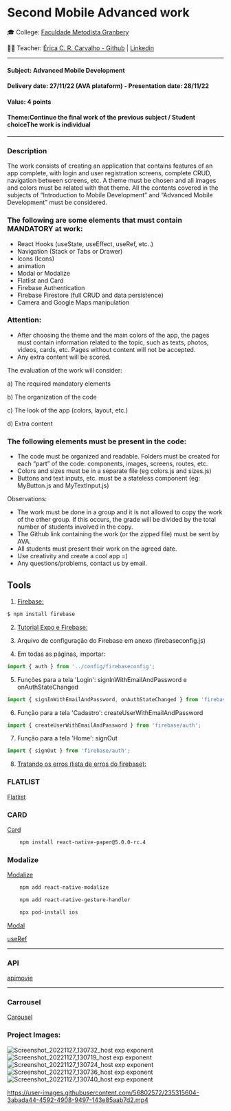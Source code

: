 # Second Mobile Advanced work 

🎓 College: [Faculdade Metodista Granbery](http://granbery.edu.br/)

👨‍🏫 Teacher: [Érica C. R. Carvalho - Github](https://github.com/ericacrcarvalho) | [Linkedin](https://www.linkedin.com/in/ericacrcarvalho/)


---
#### Subject: Advanced Mobile Development 
#### Delivery date: 27/11/22 (AVA plataform) - Presentation date: 28/11/22
#### Value: 4 points
#### Theme:Continue the final work of the previous subject / Student choiceThe work is individual

---

### Description

The work consists of creating an application that contains features of an app complete, with login and user registration screens, complete CRUD, navigation between screens, etc. A theme must be chosen and all images and colors must be related with that theme. All the contents covered in the subjects of “Introduction to Mobile Development” and “Advanced Mobile Development” must be considered.
 
### The following are some elements that must contain MANDATORY at work:

- React Hooks (useState, useEffect, useRef, etc..)
- Navigation (Stack or Tabs or Drawer)
- Icons (Icons)
- animation
- Modal or Modalize
- Flatlist and Card
- Firebase Authentication
- Firebase Firestore (full CRUD and data persistence)
- Camera and Google Maps manipulation

### Attention:

- After choosing the theme and the main colors of the app, the pages must contain information related to the topic, such as texts, photos, videos, cards, etc. Pages without content will not be accepted.
- Any extra content will be scored.

The evaluation of the work will consider:

a) The required mandatory elements

b) The organization of the code

c) The look of the app (colors, layout, etc.)

d) Extra content

### The following elements must be present in the code:

- The code must be organized and readable. Folders must be created for
each “part” of the code: components, images, screens, routes, etc.
- Colors and sizes must be in a separate file (eg colors.js and
sizes.js)
- Buttons and text inputs, etc. must be a stateless component (eg:
MyButton.js and MyTextInput.js)


Observations:

- The work must be done in a group and it is not allowed to copy the work of the other group. If this occurs, the grade will be divided by the total number of students involved in the copy.
- The Github link containing the work (or the zipped file) must be sent by AVA.
- All students must present their work on the agreed date.
- Use creativity and create a cool app =)
- Any questions/problems, contact us by email.

## Tools

1. [Firebase:](https://console.firebase.google.com/)
```bash
$ npm install firebase
```

2. [Tutorial Expo e Firebase:](https://docs.expo.dev/guides/using-firebase/)

3. Arquivo de configuração do Firebase em anexo (firebaseconfig.js)

4. Em todas as páginas, importar:

```javascript
import { auth } from '../config/firebaseconfig';
```

5. Funções para a tela 'Login': signInWithEmailAndPassword e onAuthStateChanged

```javascript
import { signInWithEmailAndPassword, onAuthStateChanged } from 'firebase/auth';
```

6. Função para a tela 'Cadastro': createUserWithEmailAndPassword 

```javascript
import { createUserWithEmailAndPassword } from 'firebase/auth';
```

7. Função para a tela 'Home': signOut

```javascript
import { signOut } from 'firebase/auth';
```

8. [Tratando os erros (lista de erros do firebase): ](https://gist.github.com/Albejr/a38cdeac247ef177986c99629680afb4)

### FLATLIST

[Flatlist](https://reactnative.dev/docs/flatlist)

### CARD

[Card](https://callstack.github.io/react-native-paper/card.html)

```bash
    npm install react-native-paper@5.0.0-rc.4
```

### Modalize

[Modalize](https://jeremybarbet.github.io/react-native-modalize/#/)

```bash
    npm add react-native-modalize

    npm add react-native-gesture-handler

    npx pod-install ios
```

[Modal](https://reactnative.dev/docs/modal)

[useRef](https://pt-br.reactjs.org/docs/hooks-reference.html#useref)


-----


### API


[apimovie](https://developers.themoviedb.org/3/getting-started/introduction)

-----

### Carrousel

[Carousel](https://github.com/meliorence/react-native-snap-carousel#layouts-and-custom-interpolations)

### Project Images:



![Screenshot_20221127_130732_host exp exponent](https://user-images.githubusercontent.com/56802572/235315587-a9c6daee-819e-46e6-a305-04e0be8695d4.jpg)
![Screenshot_20221127_130719_host exp exponent](https://user-images.githubusercontent.com/56802572/235315577-7cfaa7e2-00a3-4ac2-a925-9561b1c62a6c.jpg)
![Screenshot_20221127_130724_host exp exponent](https://user-images.githubusercontent.com/56802572/235315585-a32c2c81-ccb9-4aae-9e72-f7747930c6b6.jpg)
![Screenshot_20221127_130736_host exp exponent](https://user-images.githubusercontent.com/56802572/235315594-f941a621-f7a5-4471-9a13-13efd84f8841.jpg)
![Screenshot_20221127_130740_host exp exponent](https://user-images.githubusercontent.com/56802572/235315596-84922947-0963-40d9-b8cb-c80775a3f2d9.jpg)



https://user-images.githubusercontent.com/56802572/235315604-3abada44-4592-4908-9497-143e85aab7d2.mp4

